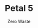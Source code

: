 ---
layout: petal
title: Petal 5
subtitle: Zero Waste 
tagline: Reject, Reduce, Reuse, Recycle, Restore
has_children: true
has_toc: true
graphic: ./graphics/petals/Zero-Waste-160x160.png
nav_order: 7
---